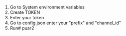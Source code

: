 1. Go to System environment variables
2. Create TOKEN 
3. Enter your token 
4. Go to config.json enter your "prefix" and "channel_id"
5. Run# puar2

